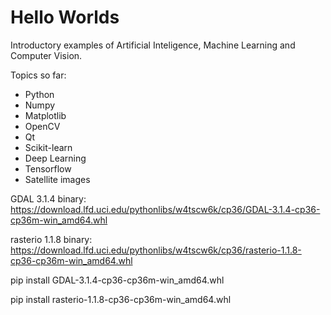 # Hello Worlds
Introductory examples of Artificial Inteligence, Machine Learning and Computer Vision.

Topics so far:
- Python
- Numpy
- Matplotlib
- OpenCV
- Qt
- Scikit-learn
- Deep Learning
- Tensorflow
- Satellite images

GDAL 3.1.4 binary: https://download.lfd.uci.edu/pythonlibs/w4tscw6k/cp36/GDAL-3.1.4-cp36-cp36m-win_amd64.whl

rasterio 1.1.8 binary: https://download.lfd.uci.edu/pythonlibs/w4tscw6k/cp36/rasterio-1.1.8-cp36-cp36m-win_amd64.whl

pip install GDAL-3.1.4-cp36-cp36m-win_amd64.whl

pip install rasterio-1.1.8-cp36-cp36m-win_amd64.whl
